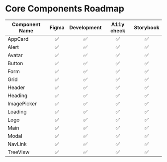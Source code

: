# Core Components Roadmap

| Component Name | Figma | Development | A11y check | Storybook |
| -------------- | :---: | :---------: | :--------: | :-------: |
| AppCard        |  ✅   |     ✅      |     ✅     |    ✅     |
| Alert          |  ✅   |     ✅      |     ✅     |    ✅     |
| Avatar         |  ✅   |     ✅      |     ✅     |    ✅     |
| Button         |  ✅   |     ✅      |     ✅     |    ✅     |
| Form           |  ✅   |     ✅      |     ✅     |    ✅     |
| Grid           |  ✅   |     ✅      |     ✅     |    ✅     |
| Header         |  ✅   |     ✅      |     ✅     |    ✅     |
| Heading        |  ✅   |     ✅      |     ✅     |    ✅     |
| ImagePicker    |  ✅   |     ✅      |     ✅     |    ✅     |
| Loading        |  ✅   |     ✅      |     ✅     |    ✅     |
| Logo           |  ✅   |     ✅      |     ✅     |    ✅     |
| Main           |  ✅   |     ✅      |     ✅     |    ✅     |
| Modal          |  ✅   |     ✅      |     ✅     |    ✅     |
| NavLink        |  ✅   |     ✅      |     ✅     |    ✅     |
| TreeView       |  ✅   |     ✅      |     ✅     |    ✅     |

